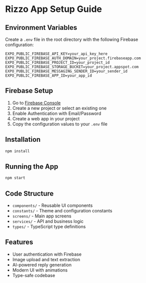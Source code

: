 # Rizzo App Setup Guide

## Environment Variables

Create a `.env` file in the root directory with the following Firebase configuration:

```env
EXPO_PUBLIC_FIREBASE_API_KEY=your_api_key_here
EXPO_PUBLIC_FIREBASE_AUTH_DOMAIN=your_project.firebaseapp.com
EXPO_PUBLIC_FIREBASE_PROJECT_ID=your_project_id
EXPO_PUBLIC_FIREBASE_STORAGE_BUCKET=your_project.appspot.com
EXPO_PUBLIC_FIREBASE_MESSAGING_SENDER_ID=your_sender_id
EXPO_PUBLIC_FIREBASE_APP_ID=your_app_id
```

## Firebase Setup

1. Go to [Firebase Console](https://console.firebase.google.com/)
2. Create a new project or select an existing one
3. Enable Authentication with Email/Password
4. Create a web app in your project
5. Copy the configuration values to your `.env` file

## Installation

```bash
npm install
```

## Running the App

```bash
npm start
```

## Code Structure

- `components/` - Reusable UI components
- `constants/` - Theme and configuration constants
- `screens/` - Main app screens
- `services/` - API and business logic
- `types/` - TypeScript type definitions

## Features

- User authentication with Firebase
- Image upload and text extraction
- AI-powered reply generation
- Modern UI with animations
- Type-safe codebase 
